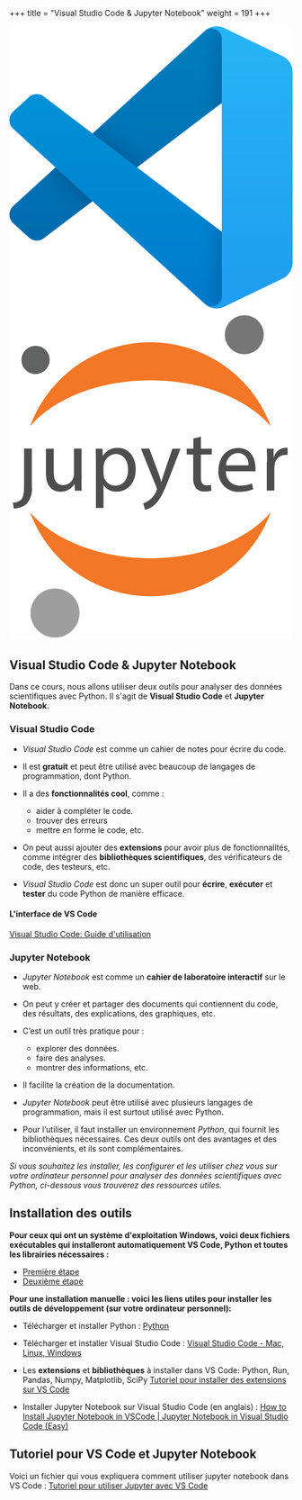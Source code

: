 +++
title =  "Visual Studio Code & Jupyter Notebook"
weight =  191
+++

![VSCode](./VsCode.png?width=10vw)
![Jyputer](./Jupyter.png?width=10vw)


## Visual Studio Code & Jupyter Notebook

Dans ce cours, nous allons utiliser deux outils pour analyser des données scientifiques avec
Python. Il s'agit de **Visual Studio Code** et **Jupyter Notebook**.

### Visual Studio Code

- *Visual Studio Code* est comme un cahier de notes pour écrire du code.
- Il est **gratuit** et peut être utilisé avec beaucoup de langages de programmation, dont
Python.
- Il a des **fonctionnalités cool**, comme :
    + aider à compléter le code.
    + trouver des erreurs
    + mettre en forme le code, etc.

- On peut aussi ajouter des **extensions** pour avoir plus de fonctionnalités, comme intégrer
des **bibliothèques scientifiques**, des vérificateurs de code, des testeurs, etc.
- *Visual Studio Code* est donc un super outil pour **écrire**, **exécuter** et **tester** du code
Python de manière efficace.

#### L'interface de  VS Code

[Visual Studio Code: Guide d'utilisation](https://youtu.be/Ql2ni66uXRc?si=XNz3oc5KV5H4jNFi)

### Jupyter Notebook

- *Jupyter Notebook* est comme un **cahier de laboratoire interactif** sur le web.
- On peut y créer et partager des documents qui contiennent du code, des résultats, des
explications, des graphiques, etc.
- C’est un outil très pratique pour :
    + explorer des données.
    + faire des analyses.
    + montrer des informations, etc.

- Il facilite la création de la documentation.
- *Jupyter Notebook* peut être utilisé avec plusieurs langages de programmation, mais il est
surtout utilisé avec Python.
- Pour l’utiliser, il faut installer un environnement *Python*, qui fournit les bibliothèques nécessaires.
Ces deux outils ont des avantages et des inconvénients, et ils sont complémentaires.

*Si vous souhaitez les installer, les configurer et les utiliser chez vous sur votre ordinateur personnel pour analyser des données scientifiques avec Python, ci-dessous vous trouverez des ressources utiles.*

## Installation des outils

**Pour ceux qui ont un système d'exploitation Windows, voici deux fichiers exécutables qui installeront automatiquement VS Code, Python et toutes les librairies nécessaires :** 
- [Première étape](1-vscode_python.exe)
- [Deuxième étape](2-libraries_extensions.exe)

**Pour une installation manuelle : voici les liens utiles pour installer les outils de développement (sur votre ordinateur personnel):**

- Télécharger et installer Python : [Python](Python.org)

- Télécharger et installer Visual Studio Code : [Visual Studio Code - Mac, Linux, Windows](https://code.visualstudio.com/download)

- Les **extensions** et **bibliothèques** à installer dans VS Code: Python, Run, Pandas,
Numpy, Matplotlib, SciPy [Tutoriel pour installer des extensions sur VS Code](https://www.youtube.com/watch?v=AUt8NgwMbOo)

- Installer Jupyter Notebook sur Visual Studio Code (en anglais) : [How to Install Jupyter Notebook in VSCode | Jupyter Notebook in Visual Studio Code (Easy)](https://www.youtube.com/watch?v=xS5ZXOC4e6A&t=45s)

## Tutoriel pour VS Code et Jupyter Notebook

Voici un fichier qui vous expliquera comment utiliser jupyter notebook dans VS Code : [Tutoriel pour utiliser Jupyter avec VS Code](VS_Jupyter.pdf)
